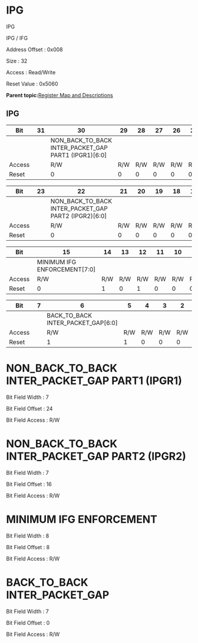 # IPG

IPG

IPG / IFG

Address Offset : 0x008

Size : 32

Access : Read/Write

Reset Value : 0x5060

**Parent topic:**[Register Map and Descriptions](GUID-521EA668-4C02-4A74-927B-B4C8D92B9489.md)

## IPG

|Bit |31|30|29|28|27|26|25|24|
|----|---|---|---|---|---|---|---|---|
| | |NON\_BACK\_TO\_BACK INTER\_PACKET\_GAP PART1 \(IPGR1\)\[6:0\]|
|Access | |R/W|R/W|R/W|R/W|R/W|R/W|R/W|
|Reset | |0|0|0|0|0|0|0|

|Bit |23|22|21|20|19|18|17|16|
|----|---|---|---|---|---|---|---|---|
| | |NON\_BACK\_TO\_BACK INTER\_PACKET\_GAP PART2 \(IPGR2\)\[6:0\]|
|Access | |R/W|R/W|R/W|R/W|R/W|R/W|R/W|
|Reset | |0|0|0|0|0|0|0|

|Bit |15|14|13|12|11|10|9|8|
|----|---|---|---|---|---|---|---|---|
| |MINIMUM IFG ENFORCEMENT\[7:0\]|
|Access |R/W|R/W|R/W|R/W|R/W|R/W|R/W|R/W|
|Reset |0|1|0|1|0|0|0|0|

|Bit |7|6|5|4|3|2|1|0|
|----|---|---|---|---|---|---|---|---|
| | |BACK\_TO\_BACK INTER\_PACKET\_GAP\[6:0\]|
|Access | |R/W|R/W|R/W|R/W|R/W|R/W|R/W|
|Reset | |1|1|0|0|0|0|0|

# NON\_BACK\_TO\_BACK INTER\_PACKET\_GAP PART1 \(IPGR1\)

Bit Field Width : 7

Bit Field Offset : 24

Bit Field Access : R/W

# NON\_BACK\_TO\_BACK INTER\_PACKET\_GAP PART2 \(IPGR2\)

Bit Field Width : 7

Bit Field Offset : 16

Bit Field Access : R/W

# MINIMUM IFG ENFORCEMENT

Bit Field Width : 8

Bit Field Offset : 8

Bit Field Access : R/W

# BACK\_TO\_BACK INTER\_PACKET\_GAP

Bit Field Width : 7

Bit Field Offset : 0

Bit Field Access : R/W

